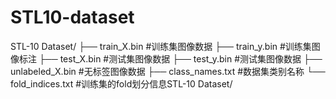 # STL10-dataset
 
STL-10 Dataset/
├── train_X.bin            #训练集图像数据
├── train_y.bin            #训练集图像标注
├── test_X.bin             #测试集图像数据
├── test_y.bin             #测试集图像数据
├── unlabeled_X.bin        #无标签图像数据
├── class_names.txt        #数据集类别名称
└── fold_indices.txt       #训练集的fold划分信息STL-10 Dataset/
